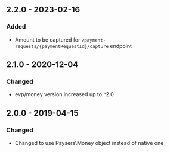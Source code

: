 ## 2.2.0 - 2023-02-16
### Added
- Amount to be captured for `/payment-requests/{paymentRequestId}/capture` endpoint

## 2.1.0 - 2020-12-04
### Changed
- evp/money version increased up to ^2.0

## 2.0.0 - 2019-04-15
### Changed
- Changed to use Paysera\Money object instead of native one
